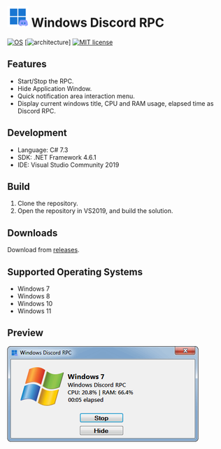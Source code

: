 <img src="WindowsDiscordRPC/images/icon.png" alt="[logo]" width="48"/> Windows Discord RPC
=======================

[![OS](https://img.shields.io/badge/OS-Windows-blue?style=flat&logo=windows)](https://www.microsoft.com/en-us/software-download/)
[![architecture](https://img.shields.io/badge/architecture-32%2F64--bit-green?style=flat&logo=intel)]
[![MIT license](https://img.shields.io/badge/License-MIT-blue.svg)](https://lbesson.mit-license.org/)

## Features

- Start/Stop the RPC.
- Hide Application Window.
- Quick notification area interaction menu.
- Display current windows title, CPU and RAM usage, elapsed time as Discord RPC.

## Development

- Language: C# 7.3
- SDK: .NET Framework 4.6.1
- IDE: Visual Studio Community 2019

## Build

1. Clone the repository.
2. Open the repository in VS2019, and build the solution.

## Downloads

Download from [releases](https://github.com/Glitcher85/WindowsDiscordRPC/releases).

## Supported Operating Systems

- Windows 7
- Windows 8
- Windows 10
- Windows 11

## Preview

<img src="WindowsDiscordRPC/images/preview.png" alt="[preview]" width="437"/>